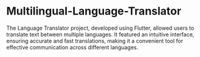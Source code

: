 # Multilingual-Language-Translator
The Language Translator project, developed using Flutter, allowed users to translate text between multiple languages. It featured an intuitive interface, ensuring accurate and fast translations, making it a convenient tool for effective communication across different languages.
